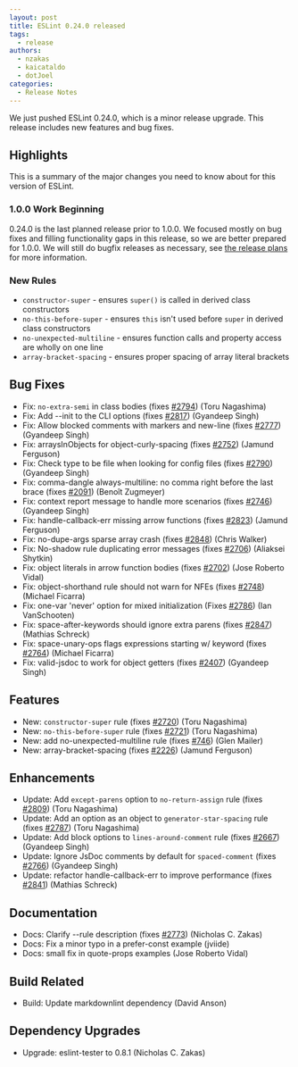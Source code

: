 ```yaml
---
layout: post
title: ESLint 0.24.0 released
tags:
  - release
authors:
  - nzakas
  - kaicataldo
  - dotJoel
categories:
  - Release Notes
---
```


We just pushed ESLint 0.24.0, which is a minor release upgrade. This release includes new features and bug fixes.

## Highlights

This is a summary of the major changes you need to know about for this version of ESLint.

### 1.0.0 Work Beginning

0.24.0 is the last planned release prior to 1.0.0. We focused mostly on bug fixes and filling functionality gaps in this release, so we are better prepared for 1.0.0. We will still do bugfix releases as necessary, see [the release plans](preparing-for-1.0.0) for more information.

### New Rules

* `constructor-super` - ensures `super()` is called in derived class constructors
* `no-this-before-super` - ensures `this` isn't used before `super` in derived class constructors
* `no-unexpected-multiline` - ensures function calls and property access are wholly on one line
* `array-bracket-spacing` - ensures proper spacing of array literal brackets

## Bug Fixes

* Fix: `no-extra-semi` in class bodies (fixes [#2794](https://github.com/eslint/eslint/issues/2794)) (Toru Nagashima)
* Fix: Add --init to the CLI options (fixes [#2817](https://github.com/eslint/eslint/issues/2817)) (Gyandeep Singh)
* Fix: Allow blocked comments with markers and new-line (fixes [#2777](https://github.com/eslint/eslint/issues/2777)) (Gyandeep Singh)
* Fix: arraysInObjects for object-curly-spacing (fixes [#2752](https://github.com/eslint/eslint/issues/2752)) (Jamund Ferguson)
* Fix: Check type to be file when looking for config files (fixes [#2790](https://github.com/eslint/eslint/issues/2790)) (Gyandeep Singh)
* Fix: comma-dangle always-multiline: no comma right before the last brace (fixes [#2091](https://github.com/eslint/eslint/issues/2091)) (Benoît Zugmeyer)
* Fix: context report message to handle more scenarios (fixes [#2746](https://github.com/eslint/eslint/issues/2746)) (Gyandeep Singh)
* Fix: handle-callback-err missing arrow functions (fixes [#2823](https://github.com/eslint/eslint/issues/2823)) (Jamund Ferguson)
* Fix: no-dupe-args sparse array crash (fixes [#2848](https://github.com/eslint/eslint/issues/2848)) (Chris Walker)
* Fix: No-shadow rule duplicating error messages (fixes [#2706](https://github.com/eslint/eslint/issues/2706)) (Aliaksei Shytkin)
* Fix: object literals in arrow function bodies (fixes [#2702](https://github.com/eslint/eslint/issues/2702)) (Jose Roberto Vidal)
* Fix: object-shorthand rule should not warn for NFEs (fixes [#2748](https://github.com/eslint/eslint/issues/2748)) (Michael Ficarra)
* Fix: one-var 'never' option for mixed initialization (Fixes [#2786](https://github.com/eslint/eslint/issues/2786)) (Ian VanSchooten)
* Fix: space-after-keywords should ignore extra parens (fixes [#2847](https://github.com/eslint/eslint/issues/2847)) (Mathias Schreck)
* Fix: space-unary-ops flags expressions starting w/ keyword (fixes [#2764](https://github.com/eslint/eslint/issues/2764)) (Michael Ficarra)
* Fix: valid-jsdoc to work for object getters (fixes [#2407](https://github.com/eslint/eslint/issues/2407)) (Gyandeep Singh)

## Features

* New: `constructor-super` rule (fixes [#2720](https://github.com/eslint/eslint/issues/2720)) (Toru Nagashima)
* New: `no-this-before-super` rule (fixes [#2721](https://github.com/eslint/eslint/issues/2721)) (Toru Nagashima)
* New: add no-unexpected-multiline rule (fixes [#746](https://github.com/eslint/eslint/issues/746)) (Glen Mailer)
* New: array-bracket-spacing (fixes [#2226](https://github.com/eslint/eslint/issues/2226)) (Jamund Ferguson)

## Enhancements

* Update: Add `except-parens` option to `no-return-assign` rule (fixes [#2809](https://github.com/eslint/eslint/issues/2809)) (Toru Nagashima)
* Update: Add an option as an object to `generator-star-spacing` rule (fixes [#2787](https://github.com/eslint/eslint/issues/2787)) (Toru Nagashima)
* Update: Add block options to `lines-around-comment` rule (fixes [#2667](https://github.com/eslint/eslint/issues/2667)) (Gyandeep Singh)
* Update: Ignore JsDoc comments by default for `spaced-comment` (fixes [#2766](https://github.com/eslint/eslint/issues/2766)) (Gyandeep Singh)
* Update: refactor handle-callback-err to improve performance (fixes [#2841](https://github.com/eslint/eslint/issues/2841)) (Mathias Schreck)

## Documentation

* Docs: Clarify --rule description (fixes [#2773](https://github.com/eslint/eslint/issues/2773)) (Nicholas C. Zakas)
* Docs: Fix a minor typo in a prefer-const example (jviide)
* Docs: small fix in quote-props examples (Jose Roberto Vidal)

## Build Related

* Build: Update markdownlint dependency (David Anson)

## Dependency Upgrades

* Upgrade: eslint-tester to 0.8.1 (Nicholas C. Zakas)

